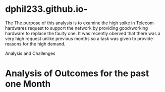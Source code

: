# dphil233.github.io-
The The purpose of this analysis is to examine the high spike in Telecom hardwares request to support the network by providing good/working hardware to replace the faulty one.
It was recently oberved that there was a very high request unlike previous months so a task was given to provide reasons for the high demand.

Analysis and Challenges

# Analysis of Outcomes for the past one Month


